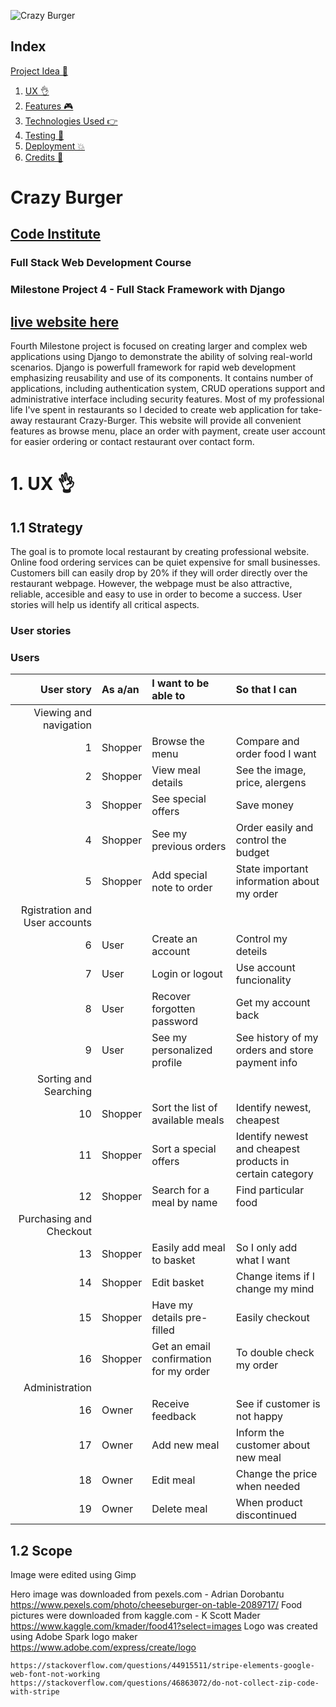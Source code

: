 
![Crazy Burger](https:/pics-link-here "Crazy Burger")

<span id="index"></span>
## Index
 <a href="#project">Project Idea 💁</a>
1. <a href="#ux">UX 👌</a>
1. <a href="#features">Features 🎮</a>
1. <a href="#technologies">Technologies Used 👉</a>
1. <a href="#testing">Testing 🔧</a>
1. <a href="#deployment">Deployment 💥</a>
1. <a href="#credits">Credits 👋</a>



<span id="project"></span>
# Crazy Burger
## [Code Institute](https://codeinstitute.net)
### Full Stack Web Development Course
### Milestone Project 4 - Full Stack Framework with Django
[live website here](https://deployed-website)
--------------------------------------

Fourth Milestone project is focused on creating larger and complex web applications using Django to demonstrate the ability of solving real-world scenarios. Django is powerfull framework for rapid web development emphasizing reusability and use of its components. It contains number of applications, including authentication system, CRUD operations support and administrative interface including security features. 
Most of my professional life I've spent in restaurants so I decided to create web application for take-away restaurant Crazy-Burger. This website will provide all convenient features as browse menu, place an order with payment, create user account for easier ordering or contact restaurant over contact form.

<span id="ux"></span>
# 1. UX 👌
## 1.1 Strategy

The goal is to promote local restaurant by creating professional website. Online food ordering services can be quiet expensive for small businesses. Customers bill can easily drop by 20% if they will order directly over the restaurant webpage. However, the webpage must be also attractive, reliable, accesible and easy to use in order to become a success. User stories will help us identify all critical aspects.

### User stories
### Users


| User story | As a/an | I want to be able to | So that I can |
| -----------: | :--------| :--------------------| :------------|
| Viewing and navigation |
| 1 | Shopper | Browse the menu | Compare and order food I want |
| 2 | Shopper | View meal details | See the image, price, alergens |
| 3 | Shopper | See special offers | Save money |
| 4 | Shopper | See my previous orders | Order easily and control the budget |
| 5 | Shopper | Add special note to order | State important information about my order |
| Rgistration and User accounts |
| 6 | User | Create an account | Control my deteils |
| 7 | User | Login or logout | Use account funcionality | *social media account
| 8 | User | Recover forgotten password | Get my account back |
| 9 | User | See my personalized profile | See history of my orders and store payment info |
| Sorting and Searching |
| 10 | Shopper | Sort the list of available meals | Identify newest, cheapest |
| 11 | Shopper | Sort a special offers | Identify newest and cheapest products in certain category |
| 12 | Shopper | Search for a meal by name | Find particular food |
| Purchasing and Checkout |
| 13 | Shopper | Easily add meal to basket | So I only add what I want |
| 14 | Shopper | Edit basket | Change items if I change my mind |
| 15 | Shopper | Have my details pre-filled | Easily checkout |
| 16 | Shopper | Get an email confirmation for my order | To double check my order |
| Administration |
| 16 | Owner | Receive feedback | See if customer is not happy |
| 17 | Owner | Add new meal | Inform the customer about new meal |
| 18 | Owner | Edit meal | Change the price when needed |
| 19 | Owner | Delete meal | When product discontinued |

## 1.2 Scope 


Image were edited using Gimp


Hero image was downloaded from pexels.com - Adrian Dorobantu
    https://www.pexels.com/photo/cheeseburger-on-table-2089717/
Food pictures were downloaded from kaggle.com - K Scott Mader
    https://www.kaggle.com/kmader/food41?select=images
Logo was created using Adobe Spark logo maker
    https://www.adobe.com/express/create/logo

    https://stackoverflow.com/questions/44915511/stripe-elements-google-web-font-not-working
    https://stackoverflow.com/questions/46863072/do-not-collect-zip-code-with-stripe
